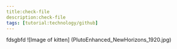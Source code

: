 ```yaml
---
title:check-file
description:check-file
tags: [tutorial:technology/github]
---
```

fdsgbfd
![Image of kitten] (PlutoEnhanced_NewHorizons_1920.jpg)
